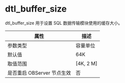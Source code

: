dtl_buffer_size 
====================================

dtl_buffer_size 用于设置 SQL 数据传输模块使用的缓存大小。


|      **属性**      |   **描述**    |
|------------------|-------------|
| 参数类型             | 容量单位        |
| 默认值              | 64K         |
| 取值范围             | \[4K, 2 M\] |
| 是否重启 OBServer 节点生效 | 否           |



